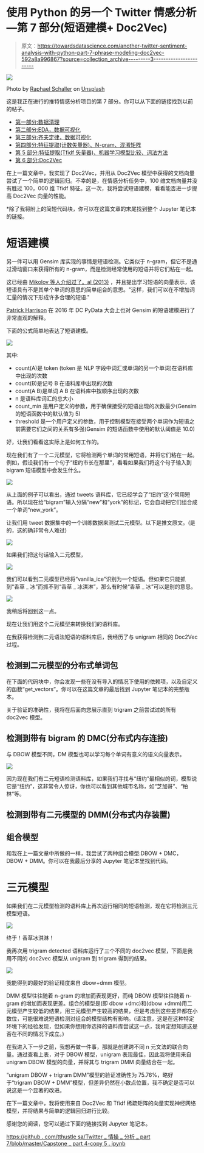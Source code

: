 # 使用 Python 的另一个 Twitter 情感分析—第 7 部分(短语建模+ Doc2Vec)

> 原文：<https://towardsdatascience.com/another-twitter-sentiment-analysis-with-python-part-7-phrase-modeling-doc2vec-592a8a996867?source=collection_archive---------3----------------------->

![](img/a82cc25de0cf93559a8c273954a40acb.png)

Photo by [Raphael Schaller](https://unsplash.com/@raphaelphotoch?utm_source=medium&utm_medium=referral) on [Unsplash](https://unsplash.com?utm_source=medium&utm_medium=referral)

这是我正在进行的推特情感分析项目的第 7 部分。你可以从下面的链接找到以前的帖子。

*   [第一部分:数据清理](/another-twitter-sentiment-analysis-bb5b01ebad90)
*   [第二部分:EDA，数据可视化](/another-twitter-sentiment-analysis-with-python-part-2-333514854913)
*   [第三部分:齐夫定律，数据可视化](/another-twitter-sentiment-analysis-with-python-part-3-zipfs-law-data-visualisation-fc9eadda71e7)
*   [第四部分:特征提取(计数矢量器)、N-gram、混淆矩阵](/another-twitter-sentiment-analysis-with-python-part-4-count-vectorizer-b3f4944e51b5)
*   [第 5 部分:特征提取(Tfidf 矢量器)、机器学习模型比较、词法方法](/another-twitter-sentiment-analysis-with-python-part-5-50b4e87d9bdd)
*   [第 6 部分:Doc2Vec](/another-twitter-sentiment-analysis-with-python-part-6-doc2vec-603f11832504)

在上一篇文章中，我实现了 Doc2Vec，并用从 Doc2Vec 模型中获得的文档向量尝试了一个简单的逻辑回归。不幸的是，在情感分析任务中，100 维文档向量并没有胜过 100，000 维 Tfidf 特征。这一次，我将尝试短语建模，看看能否进一步提高 Doc2Vec 向量的性能。

*除了我将附上的简短代码块，你可以在这篇文章的末尾找到整个 Jupyter 笔记本的链接。

# 短语建模

另一件可以用 Gensim 库实现的事情是短语检测。它类似于 n-gram，但它不是通过滑动窗口来获得所有的 n-gram，而是检测经常使用的短语并将它们粘在一起。

这已经由 [Mikolov 等人介绍过了。al (2013)](https://papers.nips.cc/paper/5021-distributed-representations-of-words-and-phrases-and-their-compositionality.pdf) ，并且提出学习短语的向量表示，该短语具有不是其单个单词的意思的简单组合的意思。"这样，我们可以在不增加词汇量的情况下形成许多合理的短语."

[Patrick Harrison](https://youtu.be/6zm9NC9uRkk) 在 2016 年 DC PyData 大会上也对 Gensim 的短语建模进行了非常直观的解释。

下面的公式简单地表达了短语建模。

![](img/60a1031b454f675fc5c3a915233d2496.png)

其中:

*   count(A)是 token (token 是 NLP 字段中词汇或单词的另一个单词)在语料库中出现的次数
*   count(B)是记号 B 在语料库中出现的次数
*   count(A B)是单词 A B 在语料库中按顺序出现的次数
*   n 是语料库词汇的总大小
*   count_min 是用户定义的参数，用于确保接受的短语出现的次数最少(Gensim 的短语函数中的默认值为 5)
*   threshold 是一个用户定义的参数，用于控制模型在接受两个单词作为短语之前需要它们之间的关系有多强(Gensim 的短语函数中使用的默认阈值是 10.0)

好，让我们看看这实际上是如何工作的。

现在我们有了一个二元模型，它将检测两个单词的常用短语，并将它们粘在一起。例如，假设我们有一个句子“纽约市长在那里”，看看如果我们将这个句子输入到 bigram 短语模型中会发生什么。

![](img/0872f62caa318a6090f42b1cb7879e72.png)

从上面的例子可以看出，通过 tweets 语料库，它已经学会了“纽约”这个常用短语。所以现在给“bigram”输入分隔“new”和“york”的标记，它会自动把它们组合成一个单词“new_york”。

让我们用 tweet 数据集中的一个训练数据来测试二元模型。以下是推文原文。(是的，这的确非常令人难过)

![](img/d1bae9e04932ac3df312457ffbe589a6.png)

如果我们把这句话输入二元模型，

![](img/a56d4810ef2c8ce894409eaf227593f7.png)

我们可以看到二元模型已经将“vanilla_ice”识别为一个短语。但如果它只能抓到“香草 _ 冰”而抓不到“香草 _ 冰淇淋”，那么有时候“香草 _ 冰”可以是别的意思。

![](img/b5d921ad884f6b529f70a14b735054db.png)

我稍后将回到这一点。

现在让我们用这个二元模型来转换我们的语料库。

在我获得检测到二元语法短语的语料库后，我经历了与 unigram 相同的 Doc2Vec 过程。

## 检测到二元模型的分布式单词包

在下面的代码块中，你会发现一些在没有导入的情况下使用的依赖项，以及自定义的函数“get_vectors”。你可以在这篇文章的最后找到 Jupyter 笔记本的完整版本。

关于验证的准确性，我将在后面向您展示直到 trigram 之前尝试过的所有 doc2vec 模型。

## 检测到带有 bigram 的 DMC(分布式内存连接)

与 DBOW 模型不同，DM 模型也可以学习每个单词有意义的语义向量表示。

![](img/ce97368e11bd3092db53bcc963d39adc.png)

因为现在我们有二元短语检测语料库，如果我们寻找与“纽约”最相似的词，模型说它是“纽约”，这非常令人惊讶，你也可以看到其他城市名称，如“芝加哥”、“柏林”等。

## 检测到带有二元模型的 DMM(分布式内存装置)

## 组合模型

和我在上一篇文章中所做的一样，我尝试了两种组合模型:DBOW + DMC，DBOW + DMM。你可以在我最后分享的 Jupyter 笔记本里找到代码。

# 三元模型

如果我们在二元模型检测的语料库上再次运行相同的短语检测，现在它将检测三元模型短语。

![](img/f79983bfab80bd69d6043836e75ac7e4.png)

终于！香草冰淇淋！

我再次用 trigram detected 语料库运行了三个不同的 doc2vec 模型，下面是我用不同的 doc2vec 模型从 unigram 到 trigram 得到的结果。

![](img/e5fb8d255cab9862caea578d46d2c119.png)

我能得到的最好的验证精度来自 dbow+dmm 模型。

DMM 模型往往随着 n-gram 的增加而表现更好，而纯 DBOW 模型往往随着 n-gram 的增加而表现更差。组合的模型是(即 dbow +dmc)和(dbow +dmm)用二元模型产生较低的结果，用三元模型产生较高的结果，但是考虑到这些差异都在小数位，可能很难说短语检测对组合的模型结构有影响。(请注意，这是在这种特定环境下的经验发现，但如果你想用你选择的语料库尝试这一点，我肯定想知道这是否在不同的情况下成立。)

在我进入下一步之前，我想再做一件事，那就是创建跨不同 n 元文法的联合向量。通过查看上表，对于 DBOW 模型，unigram 表现最佳，因此我将使用来自 unigram DBOW 模型的向量，并将其与 trigram DMM 向量结合在一起。

“unigram DBOW + trigram DMM”模型的验证准确性为 75.76%，略好于“trigram DBOW + DMM”模型，但差异仍然在小数点位置，我不确定是否可以说这是一个显著的改进。

在下一篇文章中，我将使用来自 Doc2Vec 和 Tfidf 稀疏矩阵的向量实现神经网络模型，并将结果与简单的逻辑回归进行比较。

感谢您的阅读，您可以通过下面的链接找到 Jupyter 笔记本。

[https://github . com/tthustle sa/Twitter _ 情操 _ 分析 _ part 7/blob/master/Capstone _ part 4-copy 5 . ipynb](https://github.com/tthustla/twitter_sentiment_analysis_part7/blob/master/Capstone_part4-Copy5.ipynb)